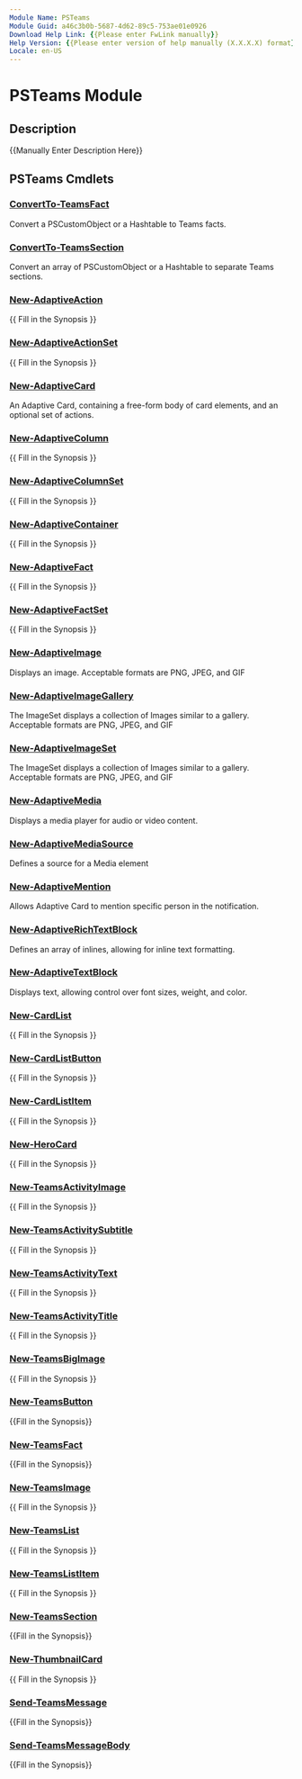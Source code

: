 ```yaml
---
Module Name: PSTeams
Module Guid: a46c3b0b-5687-4d62-89c5-753ae01e0926
Download Help Link: {{Please enter FwLink manually}}
Help Version: {{Please enter version of help manually (X.X.X.X) format}}
Locale: en-US
---
```


# PSTeams Module
## Description
{{Manually Enter Description Here}}

## PSTeams Cmdlets
### [ConvertTo-TeamsFact](ConvertTo-TeamsFact.md)
Convert a PSCustomObject or a Hashtable to Teams facts.

### [ConvertTo-TeamsSection](ConvertTo-TeamsSection.md)
Convert an array of PSCustomObject or a Hashtable to separate Teams sections.

### [New-AdaptiveAction](New-AdaptiveAction.md)
{{ Fill in the Synopsis }}

### [New-AdaptiveActionSet](New-AdaptiveActionSet.md)
{{ Fill in the Synopsis }}

### [New-AdaptiveCard](New-AdaptiveCard.md)
An Adaptive Card, containing a free-form body of card elements, and an optional set of actions.

### [New-AdaptiveColumn](New-AdaptiveColumn.md)
{{ Fill in the Synopsis }}

### [New-AdaptiveColumnSet](New-AdaptiveColumnSet.md)
{{ Fill in the Synopsis }}

### [New-AdaptiveContainer](New-AdaptiveContainer.md)
{{ Fill in the Synopsis }}

### [New-AdaptiveFact](New-AdaptiveFact.md)
{{ Fill in the Synopsis }}

### [New-AdaptiveFactSet](New-AdaptiveFactSet.md)
{{ Fill in the Synopsis }}

### [New-AdaptiveImage](New-AdaptiveImage.md)
Displays an image.
Acceptable formats are PNG, JPEG, and GIF

### [New-AdaptiveImageGallery](New-AdaptiveImageGallery.md)
The ImageSet displays a collection of Images similar to a gallery.
Acceptable formats are PNG, JPEG, and GIF

### [New-AdaptiveImageSet](New-AdaptiveImageSet.md)
The ImageSet displays a collection of Images similar to a gallery.
Acceptable formats are PNG, JPEG, and GIF

### [New-AdaptiveMedia](New-AdaptiveMedia.md)
Displays a media player for audio or video content.

### [New-AdaptiveMediaSource](New-AdaptiveMediaSource.md)
Defines a source for a Media element

### [New-AdaptiveMention](New-AdaptiveMention.md)
Allows Adaptive Card to mention specific person in the notification.

### [New-AdaptiveRichTextBlock](New-AdaptiveRichTextBlock.md)
Defines an array of inlines, allowing for inline text formatting.

### [New-AdaptiveTextBlock](New-AdaptiveTextBlock.md)
Displays text, allowing control over font sizes, weight, and color.

### [New-CardList](New-CardList.md)
{{ Fill in the Synopsis }}

### [New-CardListButton](New-CardListButton.md)
{{ Fill in the Synopsis }}

### [New-CardListItem](New-CardListItem.md)
{{ Fill in the Synopsis }}

### [New-HeroCard](New-HeroCard.md)
{{ Fill in the Synopsis }}

### [New-TeamsActivityImage](New-TeamsActivityImage.md)
{{ Fill in the Synopsis }}

### [New-TeamsActivitySubtitle](New-TeamsActivitySubtitle.md)
{{ Fill in the Synopsis }}

### [New-TeamsActivityText](New-TeamsActivityText.md)
{{ Fill in the Synopsis }}

### [New-TeamsActivityTitle](New-TeamsActivityTitle.md)
{{ Fill in the Synopsis }}

### [New-TeamsBigImage](New-TeamsBigImage.md)
{{ Fill in the Synopsis }}

### [New-TeamsButton](New-TeamsButton.md)
{{Fill in the Synopsis}}

### [New-TeamsFact](New-TeamsFact.md)
{{Fill in the Synopsis}}

### [New-TeamsImage](New-TeamsImage.md)
{{ Fill in the Synopsis }}

### [New-TeamsList](New-TeamsList.md)
{{ Fill in the Synopsis }}

### [New-TeamsListItem](New-TeamsListItem.md)
{{ Fill in the Synopsis }}

### [New-TeamsSection](New-TeamsSection.md)
{{Fill in the Synopsis}}

### [New-ThumbnailCard](New-ThumbnailCard.md)
{{ Fill in the Synopsis }}

### [Send-TeamsMessage](Send-TeamsMessage.md)
{{Fill in the Synopsis}}

### [Send-TeamsMessageBody](Send-TeamsMessageBody.md)
{{Fill in the Synopsis}}

